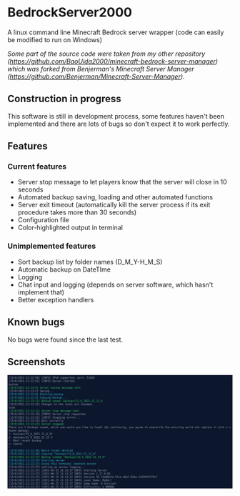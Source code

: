 # BedrockServer2000

A linux command line Minecraft Bedrock server wrapper (code can easily be modified to run on Windows)

_Some part of the source code were taken from my other repository (<https://github.com/BaoUida2000/minecraft-bedrock-server-manager>) which was forked from Benjerman's Minecraft Server Manager (<https://github.com/Benjerman/Minecraft-Server-Manager>)._

## Construction in progress

This software is still in development process, some features haven't been implemented and there are lots of bugs so don't expect it to work perfectly.

## Features

### Current features

- Server stop message to let players know that the server will close in 10 seconds
- Automated backup saving, loading and other automated functions
- Server exit timeout (automatically kill the server process if its exit procedure takes more than 30 seconds)
- Configuration file
- Color-highlighted output in terminal

### Unimplemented features

- Sort backup list by folder names (D_M_Y-H_M_S)
- Automatic backup on DateTIme
- Logging
- Chat input and logging (depends on server software, which hasn't implement that)
- Better exception handlers

## Known bugs

No bugs were found since the last test.

## Screenshots

![app_screenshot](app_screenshot.png)
